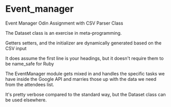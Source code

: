 # Event_manager
Event Manager Odin Assignment with CSV Parser Class

The Dataset class is an exercise in meta-programming.

Getters setters, and the initializer are dynamically generated based on the CSV input

It does assume the first line is your headings, but it doesn't require them to be name_safe for Ruby

The EventManager module gets mixed in and handles the specific tasks we have inside the Google API
and marries those up with the data we need from the attendees list.

It's pretty verbose compared to the standard way, but the Dataset class can be used elsewhere.
